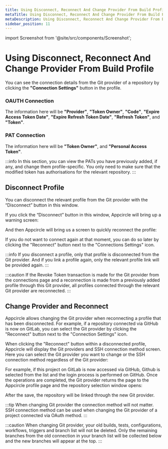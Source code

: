 ```yaml
---
title: Using Disconnect, Reconnect And Change Provider From Build Profile
metaTitle: Using Disconnect, Reconnect And Change Provider From Build Profile
metaDescription: Using Disconnect, Reconnect And Change Provider From Build Profile
sidebar_position: 11
---
```


import Screenshot from '@site/src/components/Screenshot';


# Using Disconnect, Reconnect And Change Provider From Build Profile

You can see the connection details from the Git provider of a repository by clicking the **"Connection Settings"** button in the profile.

<Screenshot url='https://cdn.appcircle.io/docs/assets/connections-new-main.png' />

### OAUTH Connection 

The information here will be **"Provider"**, **"Token Owner"**, **"Code"**, **"Expire Access Token Date"**, **"Expire Refresh Token Date"**, **"Refresh Token"**, and **"Token"**.

<Screenshot url='https://cdn.appcircle.io/docs/assets/connection-last-1n.png' />

### PAT Connection

The information here will be **"Token Owner"**, and **"Personal Access Token"**.

<Screenshot url='https://cdn.appcircle.io/docs/assets/connection-last-3n.png' />

:::info
In this section, you can view the PATs you have previously added, if any, and change them profile-specific. You only need to make sure that the modified token has authorisations for the relevant repository.
:::

## Disconnect Profile

You can disconnect the relevant profile from the Git provider with the “Disconnect” button in this window. 

<Screenshot url='https://cdn.appcircle.io/docs/assets/disconnect-1.png' />

If you click the “Disconnect” button in this window, Appcircle will bring up a warning screen:

<Screenshot url='https://cdn.appcircle.io/docs/assets/disconnect-2.png' />

And then Appcircle will bring us a screen to quickly reconnect the profile:

<Screenshot url='https://cdn.appcircle.io/docs/assets/disconnect-3.png' />

If you do not want to connect again at that moment, you can do so later by clicking the "Reconnect" button next to the "Connections Settings" icon.

<Screenshot url='https://cdn.appcircle.io/docs/assets/reconnect-button.png' />


:::info
If you disconnect a profile, only that profile is disconnected from the Git provider. And if you link a profile again, only the relevant profile link will be provided again.
:::

:::caution
If the Revoke Token transaction is made for the Git provider from the connections page and a reconnection is made from a previously added profile through this Git provider, all profiles connected through the relevant Git provider are reconnected.
:::

## Change Provider and Reconnect

Appcircle allows changing the Git provider when reconnecting a profile that has been disconnected.
For example, if a repository connected via GitHub is now on GitLab, you can select the Git provider by clicking the "Reconnect" button next to the "Connection Settings" icon.

<Screenshot url='https://cdn.appcircle.io/docs/assets/reconnect-button.png' />

When clicking the "Reconnect" button within a disconnected profile, Appcircle will display the Git providers and SSH connection method screen. Here you can select the Git provider you want to change or the SSH connection method regardless of the Git provider:

<Screenshot url='https://cdn.appcircle.io/docs/assets/change-provider.png' />

For example, if this project on GitLab is now accessed via GitHub, Github is selected from the list and the login process is performed on GitHub. Once the operations are completed, the Git provider returns the page to the Appcircle profile page and the repository selection window opens:

<Screenshot url='https://cdn.appcircle.io/docs/assets/repo-select.png' />

After the save, the repository will be linked through the new Git provider.

<Screenshot url='https://cdn.appcircle.io/docs/assets/repo-success-c.png' />

:::tip
When changing Git provider the connection method will not matter. SSH connection method can be used when changing the Git provider of a project connected via OAuth method.
:::

:::caution
When changing Git provider, your old builds, tests, configurations, workflows, triggers and branch list will not be deleted. Only the remaining branches from the old connection in your branch list will be collected below and the new branches will appear at the top.
:::